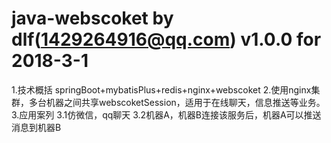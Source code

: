 # java-webscoket  by dlf(1429264916@qq.com) v1.0.0 for 2018-3-1
1.技术概括
springBoot+mybatisPlus+redis+nginx+webscoket
2.使用nginx集群，多台机器之间共享webscoketSession，适用于在线聊天，信息推送等业务。
3.应用案列
 3.1仿微信，qq聊天
 3.2机器A，机器B连接该服务后，机器A可以推送消息到机器B
